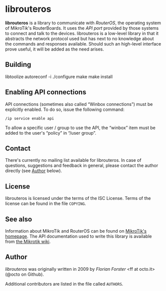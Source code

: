 # librouteros

**librouteros** is a library to communicate with *RouterOS*, the operating
system of MikroTik's RouterBoards. It uses the *API port* provided by those
systems to connect and talk to the devices. librouteros is a low-level library
in that it abstracts the network protocol used but has next to no knowledge
about the commands and responses available. Should such an high-level interface
prove useful, it will be added as the need arises.

## Building

libtoolize
autoreconf -i
./configure
make
make install

## Enabling API connections

API connections (sometimes also called “Winbox connections”) must be explicitly
enabled. To do so, issue the following command:

    /ip service enable api

To allow a specific user / group to use the API, the “winbox” item must be
added to the user's “policy” in “/user group”.

## Contact

There's currently no mailing list available for librouteros. In case of
questions, suggestions and feedback in general, please contact the author
directly (see [Author](#Author) below).


## License

librouteros is licensed under the terms of the ISC License. Terms of the
license can be found in the file `COPYING`.


## See also

Information about MikroTik and RouterOS can be found on [MikroTik's
homepage](http://www.mikrotik.com/). The API documentation used to write this
library is available from [the Mikrotik
wiki](http://wiki.mikrotik.com/wiki/API).


## Author

*librouteros* was originally written in 2009 by *Florian Forster*
&lt;ff at octo.it&gt; (@octo on Github).

Additional contributors are listed in the file called `AUTHORS`.
